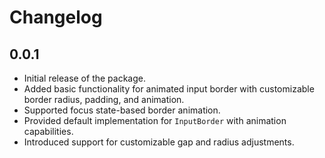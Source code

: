 # Changelog

## 0.0.1

- Initial release of the package.
- Added basic functionality for animated input border with customizable border radius, padding, and animation.
- Supported focus state-based border animation.
- Provided default implementation for `InputBorder` with animation capabilities.
- Introduced support for customizable gap and radius adjustments.
